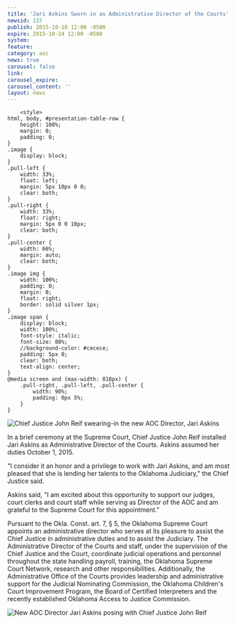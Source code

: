 ```yaml
---
title: 'Jari Askins Sworn in as Administrative Director of the Courts'
newsid: 137
publish: 2015-10-10 12:00 -0500
expire: 2015-10-24 12:00 -0500
system: 
feature: 
category: aoc
news: true
carousel: false
link: 
carousel_expire: 
carousel_content: ''
layout: news
---
```

		<style>
	html, body, #presentation-table-row {
		height: 100%;
		margin: 0;
		padding: 0;
	}
	.image {
		display: block;
	}
	.pull-left {
		width: 33%;			
		float: left;
		margin: 5px 10px 0 0;
		clear: both;
	}
	.pull-right {
		width: 33%;			
		float: right;
		margin: 5px 0 0 10px;
		clear: both;
	}
	.pull-center {
		width: 66%;			
		margin: auto;
		clear: both;
	}
	.image img {
		width: 100%;
		padding: 0;
		margin: 0;
		float: right;
		border: solid silver 1px;
	}
	.image span {
		display: block;
		width: 100%;
		font-style: italic;
		font-size: 80%;
		//background-color: #cecece;
		padding: 5px 0;
		clear: both;
		text-align: center;
	}
	@media screen and (max-width: 818px) {
		.pull-right, .pull-left, .pull-center {
			width: 90%;
			padding: 0px 5%;
		}
	}				
</style>
<div class="image pull-left">
<img alt="Chief Justice John Reif swearing-in the new AOC Director, Jari Askins" src="http://www.oscn.net/assets/img/director-swearing-in-1.jpg" />

</div>
<p>In a brief ceremony at the Supreme Court, Chief Justice John Reif installed Jari Askins as Administrative Director of the Courts. Askins assumed her duties October 1, 2015.</p>
<p>"I consider it an honor and a privilege to work with Jari Askins, and am most pleased that she is lending her talents to the Oklahoma Judiciary," the Chief Justice said.</p>
<p>Askins said, "I am excited about this opportunity to support our judges, court clerks and court staff while serving as Director of the AOC and am grateful to the Supreme Court for this appointment."</p>
<p>Pursuant to the Okla. Const. art. 7, &sect; 5, the Oklahoma Supreme Court appoints an administrative director who serves at its pleasure to assist the Chief Justice in administrative duties and to assist the Judiciary. The Administrative Director of the Courts and staff, under the supervision of the Chief Justice and the Court, coordinate judicial operations and personnel throughout the state handling payroll, training, the Oklahoma Supreme Court Network, research and other responsibilities. Additionally, the Administrative Office of the Courts provides leadership and administrative support for the Judicial Nominating Commission, the Oklahoma Children's Court Improvement Program, the Board of Certified Interpreters and the recently established Oklahoma Access to Justice Commission.</p>	
<div class="image pull-center">
<img alt="New AOC Director Jari Askins posing with Chief Justice John Reif" src="http://www.oscn.net/assets/img/director-swearing-in-2.jpg" />
<span></span>
</div>
